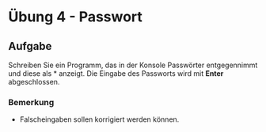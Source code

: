 # Übung 4 - Passwort

## Aufgabe

Schreiben Sie ein Programm, das in der Konsole Passwörter entgegennimmt und diese als * anzeigt. Die Eingabe des Passworts wird mit **Enter** abgeschlossen.

### Bemerkung

* Falscheingaben sollen korrigiert werden können.
